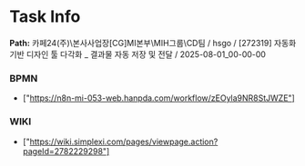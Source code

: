 # Task Info

**Path:** 카페24(주)\본사사업장\[CG]MI본부\MIH그룹\CD팀 / hsgo / [272319] 자동화 기반 디자인 툴 다각화 _ 결과물 자동 저장 및 전달 / 2025-08-01_00-00-00

### BPMN
- ["https://n8n-mi-053-web.hanpda.com/workflow/zEOyla9NR8StJWZE"]

### WIKI
- ["https://wiki.simplexi.com/pages/viewpage.action?pageId=2782229298"]

